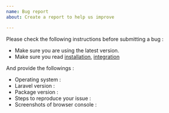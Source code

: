 ```yaml
---
name: Bug report
about: Create a report to help us improve

---
```


Please check the following instructions before submitting a bug :
 * Make sure you are using the latest version.
 * Make sure you read [installation](http://unisharp.github.io/laravel-filemanager/installation), [integration](http://unisharp.github.io/laravel-filemanager/integration)

And provide the followings :
 * Operating system :
 * Laravel version :
 * Package version :
 * Steps to reproduce your issue :
 * Screenshots of browser console :
